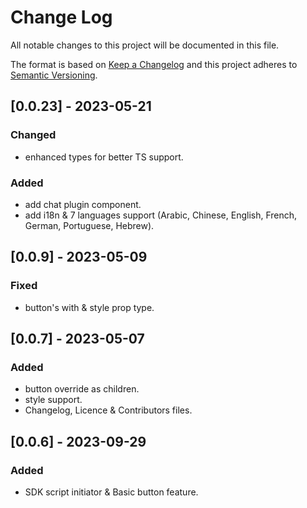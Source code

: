 # Change Log

All notable changes to this project will be documented in this file.

The format is based on [Keep a Changelog](http://keepachangelog.com/)
and this project adheres to [Semantic Versioning](http://semver.org/).

## [0.0.23] - 2023-05-21

### Changed

- enhanced types for better TS support.

### Added

- add chat plugin component.
- add i18n & 7 languages support (Arabic, Chinese, English, French, German, Portuguese, Hebrew).

## [0.0.9] - 2023-05-09

### Fixed

- button's with & style prop type.

## [0.0.7] - 2023-05-07

### Added

- button override as children.
- style support.
- Changelog, Licence & Contributors files.

## [0.0.6] - 2023-09-29

### Added

- SDK script initiator & Basic button feature.
